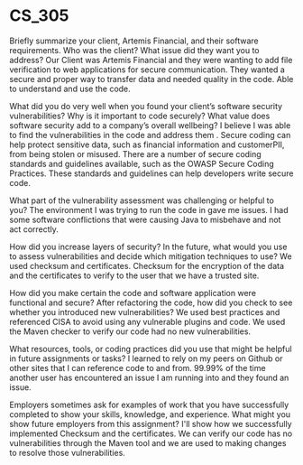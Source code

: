 # CS_305
Briefly summarize your client, Artemis Financial, and their software requirements. Who was the client? What issue did they want you to address?
Our Client was Artemis Financial and they were wanting to add file verification to web applications for secure communication. They wanted a secure and proper way to transfer data and needed quality in the code. Able to understand and use the code.

What did you do very well when you found your client’s software security vulnerabilities? Why is it important to code securely? What value does software security add to a company’s overall wellbeing?
I believe I was able to find the vulnerabilities in the code and address them . Secure coding can help protect sensitive data, such as financial information and customerPII, from being stolen or misused. There are a number of secure coding standards and guidelines available, such as the OWASP Secure Coding Practices. These standards and guidelines can help developers write secure code.

What part of the vulnerability assessment was challenging or helpful to you?
The environment I was trying to run the code in gave me issues. I had some software conflictions that were causing Java to misbehave and not act correctly.

How did you increase layers of security? In the future, what would you use to assess vulnerabilities and decide which mitigation techniques to use?
We used checksum and certificates. Checksum for the encryption of the data and the certificates to verify to the user that we have a trusted site.

How did you make certain the code and software application were functional and secure? After refactoring the code, how did you check to see whether you introduced new vulnerabilities?
We used best practices and referenced CISA to avoid using any vulnerable plugins and code. We used the Maven checker to verify our code had no new vulnerabilities.

What resources, tools, or coding practices did you use that might be helpful in future assignments or tasks?
I learned to rely on my peers on Github or other sites that I can reference code to and from. 99.99% of the time another user has encountered an issue I am running into and they found an issue.

Employers sometimes ask for examples of work that you have successfully completed to show your skills, knowledge, and experience. What might you show future employers from this assignment?
I'll show how we successfully implemented Checksum and the certificates. We can verify our code has no vulnerabilities through the Maven tool and we are used to making changes to resolve those vulnerabilities.

